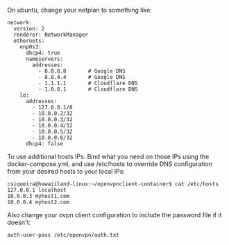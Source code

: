 On ubuntu, change your netplan to something like:

```
network:
  version: 2
  renderer: NetworkManager
  ethernets:
    enp0s3:
      dhcp4: true
      nameservers:
        addresses:
          - 8.8.8.8       # Google DNS
          - 8.8.4.4       # Google DNS
          - 1.1.1.1       # Cloudflare DNS
          - 1.0.0.1       # Cloudflare DNS
    lo:
      addresses:
        - 127.0.0.1/8
        - 10.0.0.2/32
        - 10.0.0.3/32
        - 10.0.0.4/32
        - 10.0.0.5/32
        - 10.0.0.6/32
      dhcp4: false
```

To use additional hosts IPs. Bind what you need on those IPs using the docker-compose.yml, and use /etc/hosts to override DNS configuration from your desired hosts to your local IPs:

```
csiqueira@hawaiiland-linux:~/openvpnclient-container$ cat /etc/hosts
127.0.0.1 localhost
10.0.0.3 myhost1.com
10.0.0.4 myhost2.com
```

Also change your ovpn client configuration to include the password file if it doesn't:

```
auth-user-pass /etc/openvpn/auth.txt
```